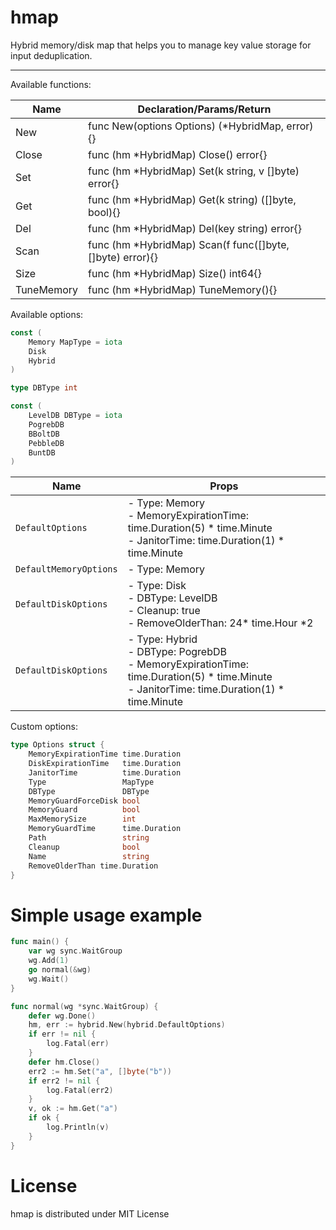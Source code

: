 # hmap

Hybrid memory/disk map that helps you to manage key value storage for input deduplication.

---

Available functions:

|Name|Declaration/Params/Return|
|-|-|
|New|func New(options Options) (*HybridMap, error){}|
|Close|func (hm *HybridMap) Close() error{}|
|Set|func (hm *HybridMap) Set(k string, v []byte) error{}|
|Get|func (hm *HybridMap) Get(k string) ([]byte, bool){}|
|Del|func (hm *HybridMap) Del(key string) error{}|
|Scan|func (hm *HybridMap) Scan(f func([]byte, []byte) error){}|
|Size|func (hm *HybridMap) Size() int64{}|
|TuneMemory|func (hm *HybridMap) TuneMemory(){}|

Available options:

```go
const (
	Memory MapType = iota
	Disk
	Hybrid
)

type DBType int

const (
	LevelDB DBType = iota
	PogrebDB
	BBoltDB
	PebbleDB
	BuntDB
)
```

|Name|Props|
|-|-|
|`DefaultOptions`|- Type: Memory<br>- MemoryExpirationTime: time.Duration(5) * time.Minute<br>- JanitorTime:          time.Duration(1) * time.Minute|
|`DefaultMemoryOptions`|- Type: Memory|
|`DefaultDiskOptions`|- Type: Disk<br>- DBType: LevelDB<br>- Cleanup: true<br>- RemoveOlderThan: 24* time.Hour *2|
|`DefaultDiskOptions`|- Type: Hybrid<br>- DBType: PogrebDB<br>- MemoryExpirationTime: time.Duration(5) * time.Minute<br>- JanitorTime: time.Duration(1) * time.Minute|

Custom options:
```go
type Options struct {
	MemoryExpirationTime time.Duration
	DiskExpirationTime   time.Duration
	JanitorTime          time.Duration
	Type                 MapType
	DBType               DBType
	MemoryGuardForceDisk bool
	MemoryGuard          bool
	MaxMemorySize        int
	MemoryGuardTime      time.Duration
	Path                 string
	Cleanup              bool
	Name                 string
	RemoveOlderThan time.Duration
}
```

# Simple usage example

```go
func main() {
	var wg sync.WaitGroup
	wg.Add(1)
	go normal(&wg)
	wg.Wait()
}

func normal(wg *sync.WaitGroup) {
	defer wg.Done()
	hm, err := hybrid.New(hybrid.DefaultOptions)
	if err != nil {
		log.Fatal(err)
	}
	defer hm.Close()
	err2 := hm.Set("a", []byte("b"))
	if err2 != nil {
		log.Fatal(err2)
	}
	v, ok := hm.Get("a")
	if ok {
		log.Println(v)
	}
}
```

# License
hmap is distributed under MIT License